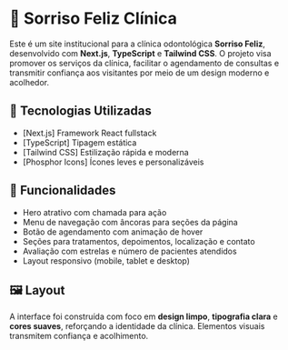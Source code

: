 

# 🦷 Sorriso Feliz Clínica

Este é um site institucional para a clínica odontológica **Sorriso Feliz**, desenvolvido com **Next.js**, **TypeScript** e **Tailwind CSS**. O projeto visa promover os serviços da clínica, facilitar o agendamento de consultas e transmitir confiança aos visitantes por meio de um design moderno e acolhedor.

## 🚀 Tecnologias Utilizadas

- [Next.js] Framework React fullstack
- [TypeScript] Tipagem estática
- [Tailwind CSS] Estilização rápida e moderna
- [Phosphor Icons]  Ícones leves e personalizáveis

## 📸 Funcionalidades

- Hero atrativo com chamada para ação
- Menu de navegação com âncoras para seções da página
- Botão de agendamento com animação de hover
- Seções para tratamentos, depoimentos, localização e contato
- Avaliação com estrelas e número de pacientes atendidos
- Layout responsivo (mobile, tablet e desktop)

## 🖼️ Layout

A interface foi construída com foco em **design limpo**, **tipografia clara** e **cores suaves**, reforçando a identidade da clínica. Elementos visuais transmitem confiança e acolhimento.

